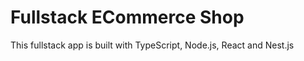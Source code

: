 # Fullstack ECommerce Shop

This fullstack app is built with TypeScript, Node.js, React and Nest.js
